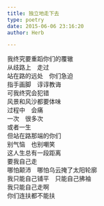 ```yaml
---  
title: 独立地走下去  
type: poetry  
date: 2015-06-06 23:16:20  
author: Herb  

---  
```

我终究要重蹈你们的覆辙  
从歧路上　走过  
站在路的远处　你们急迫  
指手画脚　谆谆教诲  
可我终究会犯错    
风景和风沙都要体味  
过程中　会痛  
一次　很多次  
或者一生    
但站在路那端的你们  
别气恼　也别嘲笑  
这人生总有一段距离  
要我自己走    
哪怕颠沛　哪怕乌云掩了太阳轮廓  
我只能自己铺平　只能自己拂袖  
我只能自己走啊  
你们连扶都不能扶